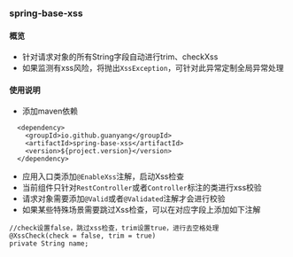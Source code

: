 ### spring-base-xss

#### 概览
- 针对请求对象的所有String字段自动进行trim、checkXss
- 如果监测有xss风险，将抛出`XssException`，可针对此异常定制全局异常处理

#### 使用说明
- 添加maven依赖
```
  <dependency>
    <groupId>io.github.guanyang</groupId>
    <artifactId>spring-base-xss</artifactId>
    <version>${project.version}</version>
  </dependency>
```

- 应用入口类添加`@EnableXss`注解，启动Xss检查
- 当前组件只针对`RestController`或者`Controller`标注的类进行xss校验
- 请求对象需要添加`@Valid`或者`@Validated`注解才会进行校验
- 如果某些特殊场景需要跳过Xss检查，可以在对应字段上添加如下注解
```
//check设置false，跳过xss检查，trim设置true，进行去空格处理
@XssCheck(check = false, trim = true)
private String name;
```


